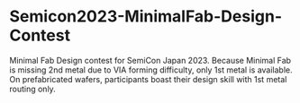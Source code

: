 # Semicon2023-MinimalFab-Design-Contest
Minimal Fab Design contest for SemiCon Japan 2023. Because Minimal Fab is missing 2nd metal due to VIA forming difficulty, only 1st metal is available. On prefabricated wafers, participants boast their design skill with 1st metal routing only.  
